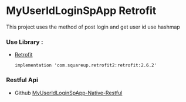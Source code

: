 # MyUserIdLoginSpApp Retrofit
This project uses the method of post login and get user id use hashmap

### Use Library :
- [Retrofit](https://square.github.io/retrofit/)

  ```
  implementation 'com.squareup.retrofit2:retrofit:2.6.2'
  ```
  
### Restful Api
- Github [MyUserIdLoginSpApp-Native-Restful](https://github.com/adityaagusw/MyUserIdLoginSpApp-Native-Restful)

